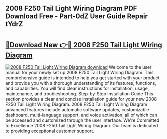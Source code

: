 ## 2008 F250 Tail Light Wiring Diagram PDF Download Free - Part-0dZ User Guide Repair tYdrZ

# <h2><a href="http://dfhklfr.blite.top/?on=2008+F250+Tail+Light+Wiring+Diagram">🔗Download New 👉🔴 2008 F250 Tail Light Wiring Diagram</a></h2>

[![2008 F250 Tail Light Wiring Diagram download](https://i.imgur.com/lujVjoI.png)](http://dfhklfr.blite.top/?on=2008+F250+Tail+Light+Wiring+Diagram)
Welcome to the user manual for your newly set up 2008 F250 Tail Light Wiring Diagram. This comprehensive guide is intended to help you get started with your product and provide you with a thorough understanding of its features, functions, and capabilities. You will find clear instructions for installation, usage, maintenance, and troubleshooting. Step-by-Step Installation Guide This section provides a clear and concise installation guide for your new 2008 F250 Tail Light Wiring Diagram. 2008 F250 Tail Light Wiring Diagram advanced features include automatic software updates, customizable dashboard, multi-language support, and voice activation, all of which can be accessed and customized through the user interface. We're Committed to Excellence 2008 F250 Tail Light Wiring Diagram. Our team is dedicated to providing exceptional customer support.
